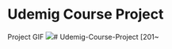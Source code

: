<h1>Udemig Course Project</h1>

Project GIF
<img src="/images/Udemig-Course-—-Mozilla-Firefox-2023-09-21-01-22-19.gif"># Udemig-Course-Project [201~
